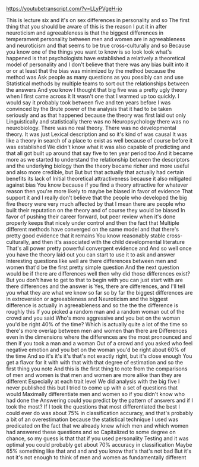 https://youtubetranscript.com/?v=LLyPVgeH-jo

 This is lecture six and it's on sex differences in personality and so The first thing that you should be aware of this is the reason I put it in after neuroticism and agreeableness is that the biggest differences in temperament personality between men and women are in agreeableness and neuroticism and that seems to be true cross-culturally and so Because you know one of the things you want to know is so look look what's happened is that psychologists have established a relatively a theoretical model of personality and I don't believe that there was any bias built into it or or at least that the bias was minimized by the method because the method was Ask people as many questions as you possibly can and use Statistical methods by multiple teams to sort out the relationships between the answers And you know I thought that big five was a pretty ugly theory when I first came across it It wasn't one that I warmed up too quickly. I would say it probably took between five and ten years before I was convinced by the Brute power of the analysis that it had to be taken seriously and as that happened because the theory was first laid out only Linguistically and statistically there was no Neuropsychology there was no neurobiology. There was no real theory. There was no developmental theory. It was just Lexical description and so it's kind of was causal It was like a theory in search of a place to exist as well because of course before it was established We didn't know what it was also capable of predicting and that all got built up around that say five to ten year period too And it became more as we started to understand the relationship between the descriptors and the underlying biology then the theory became richer and more useful and also more credible, but But but that actually that actually had certain benefits its lack of Initial theoretical attractiveness because it also mitigated against bias You know because if you find a theory attractive for whatever reason then you're more likely to maybe be biased in favor of evidence That support it and I really don't believe that the people who developed the big five theory were very much affected by that I mean there are people who built their reputation on the theory and of course they would be biased In favor of pushing their career forward, but peer review when it's done properly keeps that nicely under control and then the fact that Multiple different methods have converged on the same model and that there's pretty good evidence that it remains You know reasonably stable cross-culturally, and then it's associated with the child developmental literature That's all power pretty powerful convergent evidence and And so well once you have the theory laid out you can start to use it to ask and answer Interesting questions like well are there differences between men and women that'd be the first pretty simple question And the next question would be if there are differences well then why did those differences exist? But you don't have to get to that to begin with you can just start with are there differences and the answer is Yes, there are differences, and I'll tell you what they are what we know so far so by far the biggest differences are in extroversion or agreeableness and Neuroticism and the biggest difference is actually in agreeableness and so the the the difference is roughly this If you picked a random man and a random woman out of the crowd and you said Who's more aggressive and you bet on the woman you'd be right 40% of the time? Which is actually quite a lot of the time so there's more overlap between men and women than there are Differences even in the dimensions where the differences are the most pronounced and then if you took a man and a woman Out of a crowd and you asked who feel negative emotion and you bet on the woman you'd be right about 60% of the time And so it's it's it's that's not exactly right, but it's close enough You get a flavor for it with with that with that degree of estimation and so the first thing you note And this is the first thing to note from the comparisons of men and women is that men and women are more alike than they are different Especially at each trait level We did analysis with the big five I never published this but I tried to come up with a set of questions that would Maximally differentiate men and women so if you didn't know who had done the Answering could you predict by the pattern of answers and if I took the most? If I took the questions that most differentiated the best I could ever do was about 75% in classification accuracy, and that's probably a bit of an overestimation because the statistical technique I used was predicated on the fact that we already knew which men and which women had answered these questions and so Capitalized to some degree on chance, so my guess is that that if you used personality Testing and it was optimal you could probably get about 70% accuracy in classification Maybe 65% something like that and and and you know that's that's not bad But it's not it's not enough to think of men and women as fundamentally different